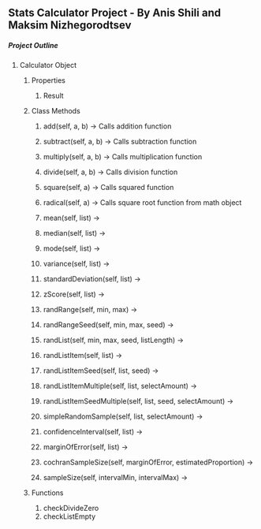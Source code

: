 ## Stats Calculator Project - By Anis Shili and Maksim Nizhegorodtsev

##### Project Outline

1. Calculator Object
	1. Properties
		1. Result
	2. Class Methods
		1. add(self, a, b) -> Calls addition function
		2. subtract(self, a, b) -> Calls subtraction function
		3. multiply(self, a, b) -> Calls multiplication function
		4. divide(self, a, b) -> Calls division function
		5. square(self, a) -> Calls squared function
		6. radical(self, a) -> Calls square root function from math object
		
		8. mean(self, list) ->
		9. median(self, list) ->
		10. mode(self, list) ->
		11. variance(self, list) ->
		12. standardDeviation(self, list) ->
		13. zScore(self, list) ->
		
		14. randRange(self, min, max) ->
		15. randRangeSeed(self, min, max, seed) ->
		16. randList(self, min, max, seed, listLength) ->
		17. randListItem(self, list) ->
		18. randListItemSeed(self, list, seed) ->
		19. randListItemMultiple(self, list, selectAmount) ->
		20. randListItemSeedMultiple(self, list, seed, selectAmount) ->
		
		21. simpleRandomSample(self, list, selectAmount) ->
		22. confidenceInterval(self, list) ->
		23. marginOfError(self, list) ->
		24. cochranSampleSize(self, marginOfError, estimatedProportion) ->
		25. sampleSize(self, intervalMin, intervalMax) ->
		
	3. Functions
		1. checkDivideZero
		2. checkListEmpty
